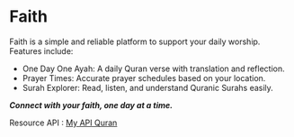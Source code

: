 
# Faith
Faith is a simple and reliable platform to support your daily worship.
Features include:

- One Day One Ayah: A daily Quran verse with translation and reflection.
- Prayer Times: Accurate prayer schedules based on your location.
- Surah Explorer: Read, listen, and understand Quranic Surahs easily.

***Connect with your faith, one day at a time.***

Resource API : [My API Quran](https://api.myquran.com/)
